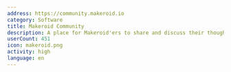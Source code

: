 ```yaml
---
address: https://community.makeroid.io
category: Software
title: Makeroid Community
description: A place for Makeroid'ers to share and discuss their thoughts
userCount: 451
icon: makeroid.png
activity: high
language: en
---
```


